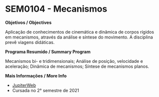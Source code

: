 # SEM0104 - Mecanismos

**Objetivos / Objectives**

Aplicação de conhecimentos de cinemática e dinâmica de corpos rígidos em mecanismos, através da análise e síntese do movimento. A disciplina prevê viagens didáticas.


**Programa Resumido / Summary Program**

Mecanismos bi- e tridimensionais; Análise de posição, velocidade e aceleração; Dinâmica de mecanismos;
Síntese de mecanismos planos.

**Mais Informações / More Info**

- [JupiterWeb](https://uspdigital.usp.br/jupiterweb/obterDisciplina?sgldis=SEM0104&codcur=18250&codhab=0)
- Cursada no 2° semestre de 2021
